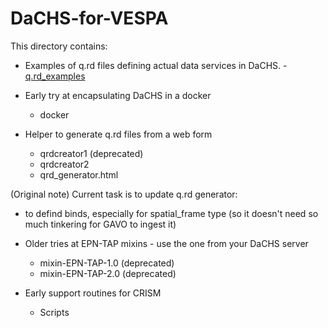 # DaCHS-for-VESPA

This directory contains:

- Examples of q.rd files defining actual data services in DaCHS. 
	-[q.rd_examples](q.rd_examples)

- Early try at encapsulating DaCHS in a docker
	- docker

- Helper to generate q.rd files from a web form
	- qrdcreator1 (deprecated)
	- qrdcreator2 
	- qrd_generator.html 

(Original note) Current task is to update q.rd generator:
 * to defind binds, especially for spatial_frame type (so it doesn't need so much tinkering for GAVO to ingest it)

- Older tries at EPN-TAP mixins - use the one from your DaCHS server
	- mixin-EPN-TAP-1.0 (deprecated)
	- mixin-EPN-TAP-2.0 (deprecated)

- Early support routines for CRISM
	- Scripts
 

